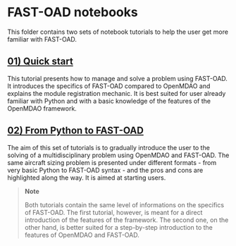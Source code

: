 FAST-OAD notebooks
==================

This folder contains two sets of notebook tutorials to help the user get more familiar with FAST-OAD.

[01) Quick start](01_Quick_start/beam_problem.ipynb)
-----------------

This tutorial presents how to manage and solve a problem using FAST-OAD. It introduces the specifics of FAST-OAD compared to OpenMDAO and explains the module registration mechanic. It is best suited for user already familiar with Python and with a basic knowledge of the features of the OpenMDAO framework.

[02) From Python to FAST-OAD](02_From_Python_to_FAST-OAD/01_summary.ipynb)
-----------------

The aim of this set of tutorials is to gradually introduce the user to the solving of a multidisciplinary problem using OpenMDAO and FAST-OAD. The same aircraft sizing problem is presented under different formats - from very basic Python to FAST-OAD syntax - and the pros and cons are highlighted along the way. It is aimed at starting users.

> **Note**
> 
> Both tutorials contain the same level of informations on the specifics of FAST-OAD. The first tutorial, however, is meant for a direct introduction of the features of the framework. The second one, on the other hand, is better suited for a step-by-step introduction to the features of OpenMDAO and FAST-OAD.